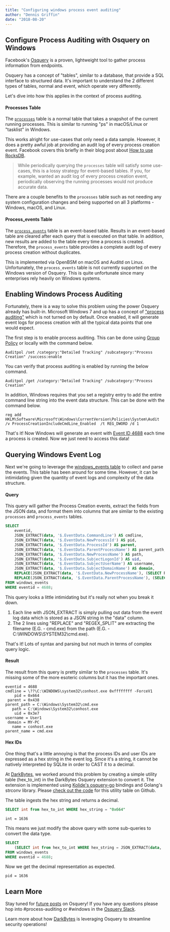 ```yaml
---
title: "Configuring windows process event auditing"
author: "Dennis Griffin"
date: "2018-08-20"
---
```


## Configure Process Auditing with Osquery on Windows

Facebook's [Osquery](https://osquery.io/) is a proven, lightweight tool to gather process information from endpoints.

Osquery has a concept of "tables", similar to a database, that provide a SQL interface to structured data. It's important to understand the 2 different types of tables, normal and event, which operate very differently.

Let's dive into how this applies in the context of process auditing.

#### Processes Table

The [`processes`](https://osquery.io/schema/3.2.6#processes) table is a normal table that takes a snapshot of the current running processes. This is similar to running "ps" in macOS/Linux or "tasklist" in Windows.

This works alright for use-cases that only need a data sample. However, it does a pretty awful job at providing an audit log of every process creation event. Facebook covers this briefly in their blog post about [How to use RocksDB](https://code.fb.com/security/how-rocksdb-is-used-in-osquery/).

> While periodically querying the `processes` table will satisfy some use-cases, this is a lossy strategy for event-based tables. If you, for example, wanted an audit log of every process creation event, periodically observing the running processes would not produce accurate data.

There are a couple benefits to the `processes` table such as not needing any system configuration changes and being supported on all 3 platforms - Windows, macOS, and Linux.

####  Process_events Table

The [`process_events`](https://osquery.io/schema/3.2.6#process_events) table is an event-based table. Results in an event-based table are cleared after each query that is executed on that table. In addition, new results are added to the table every time a process is created. Therefore, the `process_events` table provides a complete audit log of every process creation without duplicates.

This is implemented via  OpenBSM on macOS and Auditd on Linux. Unfortunately, the `process_events` table is not currently supported on the Windows version of Osquery. This is quite unfortunate since many enterprises rely heavily on Windows systems.

## Enabling Windows Process Auditing

Fortunately, there is a way to solve this problem using the power Osquery already has built-in. Microsoft Windows 7 and up has a concept of ["process auditing"](https://docs.microsoft.com/en-us/windows/security/threat-protection/auditing/audit-process-creation) which is not turned on by default. Once enabled, it will generate event logs for process creation with all the typical data points that one would expect.

The first step is to enable process auditing. This can be done using [Group Policy](https://docs.microsoft.com/en-us/windows-server/identity/ad-ds/manage/component-updates/command-line-process-auditing) or locally with the command below.

```
Auditpol /set /category:"Detailed Tracking" /subcategory:"Process Creation" /success:enable
```

You can verify that process auditing is enabled by running the below command.

```
Auditpol /get /category:"Detailed Tracking" /subcategory:"Process Creation"
```

In addition, Windows requires that you set a registry entry to add the entire command line string into the event data structure. This can be done with the command below.

```
reg add HKLM\Software\Microsoft\Windows\CurrentVersion\Policies\System\Audit /v ProcessCreationIncludeCmdLine_Enabled  /t REG_DWORD /d 1
```

That's it! Now Windows will generate an event with [Event ID 4688](https://docs.microsoft.com/en-us/windows/security/threat-protection/auditing/event-4688) each time a process is created. Now we just need to access this data!

## Querying Windows Event Log

Next we're going to leverage the [windows_events table](https://osquery.io/schema/3.2.6#windows_events) to collect and parse the events. This table has been around for some time. However, it can be intimidating given the quantity of event logs and complexity of the data structure.

#### Query

This query will gather the Process Creation events, extract the fields from the JSON data, and format them into columns that are similar to the existing `processes` and `process_events` tables.

```sql
SELECT
	eventid,
	JSON_EXTRACT(data, '$.EventData.CommandLine') AS cmdline,
	JSON_EXTRACT(data, '$.EventData.NewProcessId') AS pid,
	JSON_EXTRACT(data, '$.EventData.ProcessId') AS parent,
	JSON_EXTRACT(data, '$.EventData.ParentProcessName') AS parent_path,
	JSON_EXTRACT(data, '$.EventData.NewProcessName') AS path,
	JSON_EXTRACT(data, '$.EventData.SubjectLogonId') AS uid,
	JSON_EXTRACT(data, '$.EventData.SubjectUserName') AS username,
	JSON_EXTRACT(data, '$.EventData.SubjectDomainName') AS domain,
	REPLACE(JSON_EXTRACT(data, '$.EventData.NewProcessName'), (SELECT REGEX_SPLIT(JSON_EXTRACT(data, '$.EventData.NewProcessName'), "[\.\w-]+$", 0)), '' ) AS name,
	REPLACE(JSON_EXTRACT(data, '$.EventData.ParentProcessName'), (SELECT REGEX_SPLIT(JSON_EXTRACT(data, '$.EventData.ParentProcessName'), "[\.\w-]+$", 0)), '' ) AS parent_name
FROM windows_events
WHERE eventid = 4688;
```

This query looks a little intimidating but it's really not when you break it down.
1. Each line with JSON_EXTRACT is simply pulling out data from the event log data which is stored as a JSON string in the "data" column.
2. The 2 lines using "REPLACE" and "REGEX_SPLIT" are extracting the filename (E.G. - cmd.exe) from the path (E.G. - C:\\WINDOWS\\SYSTEM32\\cmd.exe).

That's it! Lots of syntax and parsing but not much in terms of complex query logic.

#### Result

The result from this query is pretty similar to the `processes` table. It's missing some of the more esoteric columns but it has the important ones.

```
eventid = 4688
cmdline = \??\C:\WINDOWS\system32\conhost.exe 0xffffffff -ForceV1
    pid = 0x664
 parent = 0x438
parent_path = C:\Windows\System32\cmd.exe
   path = C:\Windows\System32\conhost.exe
    uid = 0x3e7
username = User1
 domain = MY-PC
   name = conhost.exe
parent_name = cmd.exe
```


#### Hex IDs

One thing that's a little annoying is that the process IDs and user IDs are expressed as a hex string in the event log. Since it's a string, it cannot be natively interpreted by SQLite in order to CAST it to a decimal.

At [DarkBytes](https://www.darkbytes.com/), we worked around this problem by creating a simple utility table (hex_to_int) in the DarkBytes Osquery extension to convert it. The extension is implemented using [Kolide's osquery-go](https://github.com/kolide/osquery-go) bindings and Golang's strconv library. Please [check out the code](https://gist.github.com/dgriffin831/dc014c76ae33b4a1dbd613dd2ea418ee) for this utility table on Github.

The table ingests the hex string and returns a decimal.

```sql
SELECT int from hex_to_int WHERE hex_string = "0x664"
```

```
int = 1636
```

This means we just modify the above query with some sub-queries to convert the data type.


```sql
SELECT
    (SELECT int from hex_to_int WHERE hex_string = JSON_EXTRACT(data, '$.EventData.NewProcessId')) AS pid,
FROM windows_events
WHERE eventid = 4688;
```

Now we get the decimal representation as expected.
```
pid = 1636
```

## Learn More

Stay tuned for [future posts](https://osquery.io/blog/community-articles) on Osquery! If you have any questions please hop into #process-auditing or #windows in the [Osquery Slack](https://osquery.slack.com/).

Learn more about how [DarkBytes](https://www.darkbytes.com/) is leveraging Osquery to streamline security operations!
